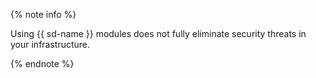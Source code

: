 {% note info %}

Using {{ sd-name }} modules does not fully eliminate security threats in your infrastructure.

{% endnote %}